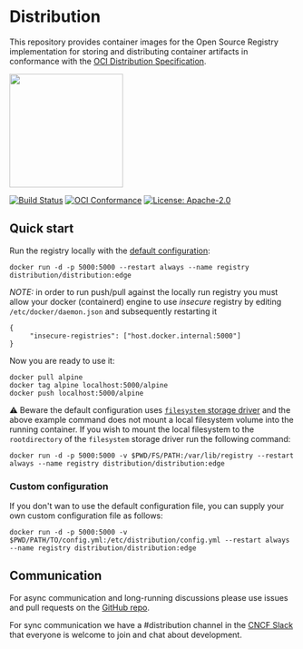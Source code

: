# Distribution

This repository provides container images for the Open Source Registry implementation for storing and distributing container artifacts in conformance with the
[OCI Distribution Specification](https://github.com/opencontainers/distribution-spec).

<img src="https://raw.githubusercontent.com/distribution/distribution/main/distribution-logo.svg" width="200px" />

[![Build Status](https://github.com/distribution/distribution/workflows/build/badge.svg?branch=main&event=push)](https://github.com/distribution/distribution/actions/workflows/build.yml?query=workflow%3Abuild)
[![OCI Conformance](https://github.com/distribution/distribution/workflows/conformance/badge.svg)](https://github.com/distribution/distribution/actions?query=workflow%3Aconformance)
[![License: Apache-2.0](https://img.shields.io/badge/License-Apache--2.0-blue.svg)](LICENSE)

## Quick start

Run the registry locally with the [default configuration](https://github.com/distribution/distribution/blob/main/cmd/registry/config-dev.yml):
```
docker run -d -p 5000:5000 --restart always --name registry distribution/distribution:edge
```

*NOTE:* in order to run push/pull against the locally run registry you must allow
your docker (containerd) engine to use _insecure_ registry by editing `/etc/docker/daemon.json` and subsequently restarting it
```
{
     "insecure-registries": ["host.docker.internal:5000"]
}
```

Now you are ready to use it:
```
docker pull alpine
docker tag alpine localhost:5000/alpine
docker push localhost:5000/alpine
```

⚠️  Beware the default configuration uses [`filesystem` storage driver](https://github.com/distribution/distribution/blob/main/docs/content/storage-drivers/filesystem.md)
and the above example command does not mount a local filesystem volume into the running container.
If you wish to mount the local filesystem to the `rootdirectory` of the
`filesystem` storage driver run the following command:
```
docker run -d -p 5000:5000 -v $PWD/FS/PATH:/var/lib/registry --restart always --name registry distribution/distribution:edge
```

### Custom configuration

If you don't wan to use the default configuration file, you can supply
your own custom configuration file as follows:
```
docker run -d -p 5000:5000 -v $PWD/PATH/TO/config.yml:/etc/distribution/config.yml --restart always --name registry distribution/distribution:edge
```

## Communication

For async communication and long-running discussions please use issues and pull requests
on the [GitHub repo](https://github.com/distribution/distribution).

For sync communication we have a #distribution channel in the [CNCF Slack](https://slack.cncf.io/)
that everyone is welcome to join and chat about development.
